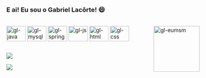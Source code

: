 ### E ai! Eu sou o Gabriel Lacôrte! 😄

<div style="display: inline_block"><br>
    <img align="center" alt="gl-java" height="40" width="50" src="https://cdn.jsdelivr.net/gh/devicons/devicon/icons/java/java-original-wordmark.svg">
    <img align="center" alt="gl-mysql" height="40" width="50" src="https://cdn.jsdelivr.net/gh/devicons/devicon/icons/mysql/mysql-original-wordmark.svg">
    <img align="center" alt="gl-spring" height="40" width="50" src="https://cdn.jsdelivr.net/gh/devicons/devicon/icons/spring/spring-original.svg">
    <img align="center" alt="gl-js" height="40" width="50" src="https://cdn.jsdelivr.net/gh/devicons/devicon/icons/javascript/javascript-original.svg">
    <img align="center" alt="gl-html" height="40" width="50" src="https://cdn.jsdelivr.net/gh/devicons/devicon/icons/html5/html5-original.svg">
    <img align="center" alt="gl-css" height="40" width="50" src="https://cdn.jsdelivr.net/gh/devicons/devicon/icons/css3/css3-original.svg">
    <img align="right" alt="gl-eumsm" height="120" width="120" src="https://media.discordapp.net/attachments/854514746127417375/1090378690753478747/ezgif.com-gif-maker.gif">
</div>

##

<div>
   <a href="mailto:eulacorteofficial@gmail.com" target="_blank"><img src="https://img.shields.io/badge/Gmail-D14836?style=for-the-badge&logo=gmail&logoColor=white" target="_blank"></a>
   
   <a href="https://www.linkedin.com/in/gabrielvlacorte/" target="_blank"><img src="https://img.shields.io/badge/-LinkedIn-%230077B5?style=for-the-badge&logo=linkedin&logoColor=white" target="_blank"></a>
</div>

